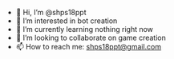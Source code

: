 - 👋 Hi, I’m @shps18ppt
- 👀 I’m interested in bot creation
- 🌱 I’m currently learning nothing right now
- 💞️ I’m looking to collaborate on game creation
- 📫 How to reach me: shps18ppt@gmail.com

